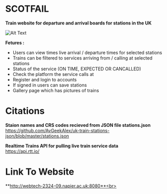 # SCOTFAIL
**Train website for departure and arrival boards for stations in the UK**

![Alt Text](https://media.tenor.com/I_Ckg1_r8l8AAAAC/thomas-and.gif)

**Fetures :**
* Users can view times live arrival / departure times for selected stations
* Trains can be filtered to services arriving from / calling at selected stations
* Status of the service (ON TIME, EXPECTED OR CANCALLED)
* Check the platform the service calls at
* Register and login to accounts
* If signed in users can save stations
* Gallery page which has pictures of trains

# Citations
**Staion names and CRS codes recieved from JSON file stations.json**<br>
https://github.com/AvGeekAlex/uk-train-stations-json/blob/master/stations.json

**Realtime Trains API for pulling live train service data**<br>
https://api.rtt.io/

# **Link To Website**
**http://webtech-2324-09.napier.ac.uk:8080**<br>